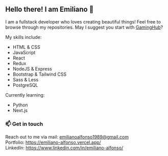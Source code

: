 ## Hello there! I am Emiliano 👋

I am a fullstack developer who loves creating beautiful things!
Feel free to browse through my repositories. May I suggest you start with <a href="https://github.com/Aglowkeys/GamingHub">GamingHub</a>?

My skills include:
- HTML & CSS
- JavaScript
- React
- Redux
- NodeJS & Express
- Bootstrap & Tailwind CSS
- Sass & Less
- PostgreSQL

Currently learning:
- Python
- Next.js

### 📫 Get in touch
Reach out to me via mail: emilianoalfonso1989@gmail.com \
Portfolio: https://emiliano-alfonso.vercel.app/ \
LinkedIn: https://www.linkedin.com/in/emiliano-alfonso/
